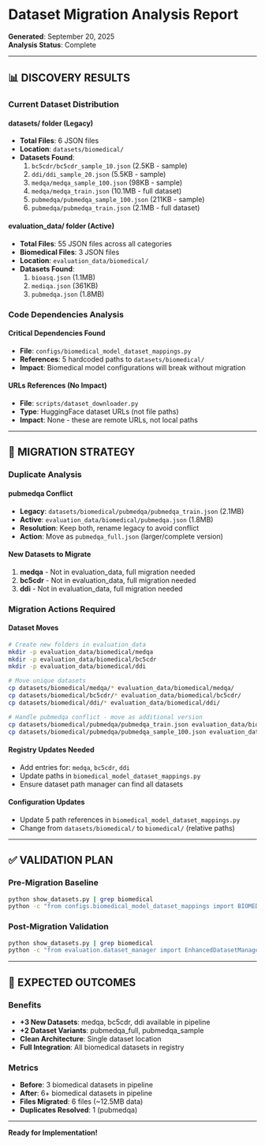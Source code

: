 # Dataset Migration Analysis Report

**Generated**: September 20, 2025  
**Analysis Status**: Complete  

---

## 📊 **DISCOVERY RESULTS**

### **Current Dataset Distribution**

#### **datasets/ folder (Legacy)**
- **Total Files**: 6 JSON files
- **Location**: `datasets/biomedical/`
- **Datasets Found**:
  1. `bc5cdr/bc5cdr_sample_10.json` (2.5KB - sample)
  2. `ddi/ddi_sample_20.json` (5.5KB - sample)  
  3. `medqa/medqa_sample_100.json` (98KB - sample)
  4. `medqa/medqa_train.json` (10.1MB - full dataset)
  5. `pubmedqa/pubmedqa_sample_100.json` (211KB - sample)
  6. `pubmedqa/pubmedqa_train.json` (2.1MB - full dataset)

#### **evaluation_data/ folder (Active)**
- **Total Files**: 55 JSON files across all categories
- **Biomedical Files**: 3 JSON files
- **Location**: `evaluation_data/biomedical/`
- **Datasets Found**:
  1. `bioasq.json` (1.1MB)
  2. `mediqa.json` (361KB)
  3. `pubmedqa.json` (1.8MB)

### **Code Dependencies Analysis**

#### **Critical Dependencies Found**
- **File**: `configs/biomedical_model_dataset_mappings.py`
- **References**: 5 hardcoded paths to `datasets/biomedical/`
- **Impact**: Biomedical model configurations will break without migration

#### **URLs References (No Impact)**
- **File**: `scripts/dataset_downloader.py` 
- **Type**: HuggingFace dataset URLs (not file paths)
- **Impact**: None - these are remote URLs, not local paths

---

## 🔄 **MIGRATION STRATEGY**

### **Duplicate Analysis**

#### **pubmedqa Conflict**
- **Legacy**: `datasets/biomedical/pubmedqa/pubmedqa_train.json` (2.1MB)
- **Active**: `evaluation_data/biomedical/pubmedqa.json` (1.8MB)
- **Resolution**: Keep both, rename legacy to avoid conflict
- **Action**: Move as `pubmedqa_full.json` (larger/complete version)

#### **New Datasets to Migrate**
1. **medqa** - Not in evaluation_data, full migration needed
2. **bc5cdr** - Not in evaluation_data, full migration needed  
3. **ddi** - Not in evaluation_data, full migration needed

### **Migration Actions Required**

#### **Dataset Moves**
```bash
# Create new folders in evaluation_data
mkdir -p evaluation_data/biomedical/medqa
mkdir -p evaluation_data/biomedical/bc5cdr  
mkdir -p evaluation_data/biomedical/ddi

# Move unique datasets
cp datasets/biomedical/medqa/* evaluation_data/biomedical/medqa/
cp datasets/biomedical/bc5cdr/* evaluation_data/biomedical/bc5cdr/
cp datasets/biomedical/ddi/* evaluation_data/biomedical/ddi/

# Handle pubmedqa conflict - move as additional version
cp datasets/biomedical/pubmedqa/pubmedqa_train.json evaluation_data/biomedical/pubmedqa_full.json
cp datasets/biomedical/pubmedqa/pubmedqa_sample_100.json evaluation_data/biomedical/pubmedqa_sample.json
```

#### **Registry Updates Needed**
- Add entries for: `medqa`, `bc5cdr`, `ddi`
- Update paths in `biomedical_model_dataset_mappings.py`
- Ensure dataset path manager can find all datasets

#### **Configuration Updates**
- Update 5 path references in `biomedical_model_dataset_mappings.py`
- Change from `datasets/biomedical/` to `biomedical/` (relative paths)

---

## ✅ **VALIDATION PLAN**

### **Pre-Migration Baseline**
```bash
python show_datasets.py | grep biomedical
python -c "from configs.biomedical_model_dataset_mappings import BIOMEDICAL_DATASETS; print(len(BIOMEDICAL_DATASETS))"
```

### **Post-Migration Validation**
```bash
python show_datasets.py | grep biomedical  
python -c "from evaluation.dataset_manager import EnhancedDatasetManager; dm = EnhancedDatasetManager(); print('Biomedical datasets:', len([d for d in dm.get_available_datasets() if 'biomedical' in dm.get_dataset_info(d).task_type]))"
```

---

## 🎯 **EXPECTED OUTCOMES**

### **Benefits**
- **+3 New Datasets**: medqa, bc5cdr, ddi available in pipeline
- **+2 Dataset Variants**: pubmedqa_full, pubmedqa_sample  
- **Clean Architecture**: Single dataset location
- **Full Integration**: All biomedical datasets in registry

### **Metrics**
- **Before**: 3 biomedical datasets in pipeline
- **After**: 6+ biomedical datasets in pipeline  
- **Files Migrated**: 6 files (~12.5MB data)
- **Duplicates Resolved**: 1 (pubmedqa)

---

**Ready for Implementation!**
